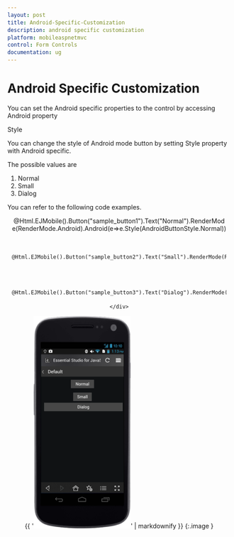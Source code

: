 ```yaml
---
layout: post
title: Android-Specific-Customization
description: android specific customization
platform: mobileaspnetmvc
control: Form Controls
documentation: ug
---
```


# Android Specific Customization

You can set the Android specific properties to the control by accessing Android property

Style

You can change the style of Android mode button by setting Style property with Android specific. 

The possible values are

1. Normal
2. Small
3. Dialog

You can refer to the following code examples.



<div align="center" style="margin:10px">

 @Html.EJMobile().Button("sample_button1").Text("Normal").RenderMode(RenderMode.Android).Android(e=>e.Style(AndroidButtonStyle.Normal)) <br /><br />



            @Html.EJMobile().Button("sample_button2").Text("Small").RenderMode(RenderMode.Android).Android(e=>e.Style(AndroidButtonStyle.Small))



            @Html.EJMobile().Button("sample_button3").Text("Dialog").RenderMode(RenderMode.Android).Android(e=>e.Style(AndroidButtonStyle.Dialog))

    </div>





{{ '![](Android-Specific-Customization_images/Android-Specific-Customization_img1.png)' | markdownify }}
{:.image }


